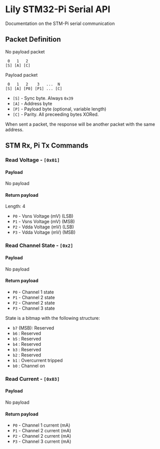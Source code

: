 # Lily STM32-Pi Serial API

Documentation on the STM-Pi serial communication

## Packet Definition

No payload packet
```
 0   1   2 
[S] [A] [C]
```
Payload packet
```
 0   1   2    3   ...  N
[S] [A] [P0] [P1] ... [C]
```

- `[S]` - Sync byte. Always `0x39`
- `[A]` - Address byte
- `[P]` - Payload byte (optional, variable length)
- `[C]` - Parity. All preceeding bytes XORed.

When sent a packet, the response will be another packet with the same address.

## STM Rx, Pi Tx Commands

### Read Voltage - `[0x01]`

#### Payload 

No payload

#### Return payload

Length: 4

- `P0` - Vsns Voltage (mV) (LSB)
- `P1` - Vsns Voltage (mV) (MSB)
- `P2` - Vdda Voltage (mV) (LSB)
- `P3` - Vdda Voltage (mV) (MSB)

### Read Channel State - `[0x2]`

#### Payload

No payload

#### Return payload

- `P0` - Channel 1 state
- `P1` - Channel 2 state
- `P2` - Channel 2 state
- `P3` - Channel 3 state

State is a bitmap with the following structure:

- `b7` (MSB): Reserved
- `b6` : Reserved
- `b5` : Reserved
- `b4` : Reserved
- `b3` : Reserved
- `b2` : Reserved
- `b1` : Overcurrent tripped
- `b0` : Channel on

### Read Current - `[0x03]`

#### Payload 

No payload

#### Return payload

- `P0` - Channel 1 current (mA)
- `P1` - Channel 2 current (mA)
- `P2` - Channel 2 current (mA)
- `P3` - Channel 3 current (mA)

